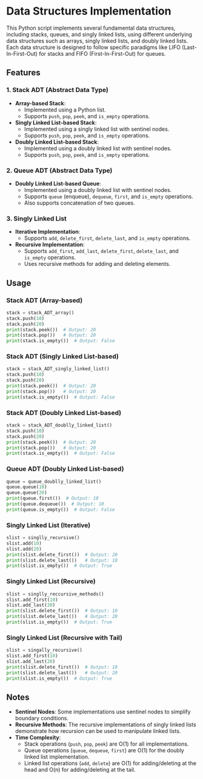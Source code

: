 
# Data Structures Implementation

This Python script implements several fundamental data structures, including stacks, queues, and singly linked lists, using different underlying data structures such as arrays, singly linked lists, and doubly linked lists. Each data structure is designed to follow specific paradigms like LIFO (Last-In-First-Out) for stacks and FIFO (First-In-First-Out) for queues.

## Features

### 1. **Stack ADT (Abstract Data Type)**
   - **Array-based Stack**:
     - Implemented using a Python list.
     - Supports `push`, `pop`, `peek`, and `is_empty` operations.
   - **Singly Linked List-based Stack**:
     - Implemented using a singly linked list with sentinel nodes.
     - Supports `push`, `pop`, `peek`, and `is_empty` operations.
   - **Doubly Linked List-based Stack**:
     - Implemented using a doubly linked list with sentinel nodes.
     - Supports `push`, `pop`, `peek`, and `is_empty` operations.

### 2. **Queue ADT (Abstract Data Type)**
   - **Doubly Linked List-based Queue**:
     - Implemented using a doubly linked list with sentinel nodes.
     - Supports `queue` (enqueue), `dequeue`, `first`, and `is_empty` operations.
     - Also supports concatenation of two queues.

### 3. **Singly Linked List**
   - **Iterative Implementation**:
     - Supports `add`, `delete_first`, `delete_last`, and `is_empty` operations.
   - **Recursive Implementation**:
     - Supports `add_first`, `add_last`, `delete_first`, `delete_last`, and `is_empty` operations.
     - Uses recursive methods for adding and deleting elements.

## Usage

### Stack ADT (Array-based)

```python
stack = stack_ADT_array()
stack.push(10)
stack.push(20)
print(stack.peek())  # Output: 20
print(stack.pop())   # Output: 20
print(stack.is_empty())  # Output: False
```

### Stack ADT (Singly Linked List-based)

```python
stack = stack_ADT_singly_linked_list()
stack.push(10)
stack.push(20)
print(stack.peek())  # Output: 20
print(stack.pop())   # Output: 20
print(stack.is_empty())  # Output: False
```

### Stack ADT (Doubly Linked List-based)

```python
stack = stack_ADT_doublly_linked_list()
stack.push(10)
stack.push(20)
print(stack.peek())  # Output: 20
print(stack.pop())   # Output: 20
print(stack.is_empty())  # Output: False
```

### Queue ADT (Doubly Linked List-based)

```python
queue = queue_doublly_linked_list()
queue.queue(10)
queue.queue(20)
print(queue.first())  # Output: 10
print(queue.dequeue())  # Output: 10
print(queue.is_empty())  # Output: False
```

### Singly Linked List (Iterative)

```python
slist = singlly_recursive()
slist.add(10)
slist.add(20)
print(slist.delete_first())  # Output: 20
print(slist.delete_last())   # Output: 10
print(slist.is_empty())  # Output: True
```

### Singly Linked List (Recursive)

```python
slist = singlly_reccursive_methods()
slist.add_first(10)
slist.add_last(20)
print(slist.delete_first())  # Output: 10
print(slist.delete_last())   # Output: 20
print(slist.is_empty())  # Output: True
```

### Singly Linked List (Recursive with Tail)

```python
slist = singally_recursive()
slist.add_first(10)
slist.add_last(20)
print(slist.delete_first())  # Output: 10
print(slist.delete_last())   # Output: 20
print(slist.is_empty())  # Output: True
```

## Notes

- **Sentinel Nodes**: Some implementations use sentinel nodes to simplify boundary conditions.
- **Recursive Methods**: The recursive implementations of singly linked lists demonstrate how recursion can be used to manipulate linked lists.
- **Time Complexity**: 
  - Stack operations (`push`, `pop`, `peek`) are O(1) for all implementations.
  - Queue operations (`queue`, `dequeue`, `first`) are O(1) for the doubly linked list implementation.
  - Linked list operations (`add`, `delete`) are O(1) for adding/deleting at the head and O(n) for adding/deleting at the tail.


